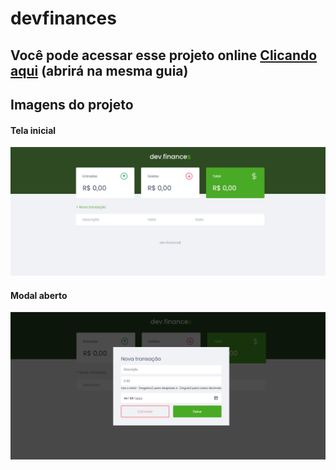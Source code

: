 # devfinances

## Você pode acessar esse projeto online [Clicando aqui](https://zen-euler-592a3b.netlify.app/) (abrirá na mesma guia)


## Imagens do projeto

#### Tela inicial
![Tela inicial](https://github.com/HugoPDF5/devfinances/blob/master/assets/mainPage.png)

#### Modal aberto 
![Modal aberto](https://github.com/HugoPDF5/devfinances/blob/master/assets/modalPage.png)
